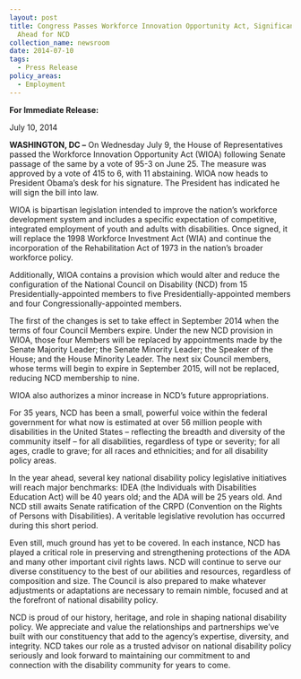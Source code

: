 ```yaml
---
layout: post
title: Congress Passes Workforce Innovation Opportunity Act, Significant Changes
  Ahead for NCD
collection_name: newsroom
date: 2014-07-10
tags:
  - Press Release
policy_areas:
  - Employment
---
```


**For Immediate Release:**

July 10, 2014

**WASHINGTON, DC –** On Wednesday July 9, the House of Representatives passed the Workforce Innovation Opportunity Act (WIOA) following Senate passage of the same by a vote of 95-3 on June 25. The measure was approved by a vote of 415 to 6, with 11 abstaining. WIOA now heads to President Obama’s desk for his signature. The President has indicated he will sign the bill into law.

WIOA is bipartisan legislation intended to improve the nation’s workforce development system and includes a specific expectation of competitive, integrated employment of youth and adults with disabilities. Once signed, it will replace the 1998 Workforce Investment Act (WIA) and continue the incorporation of the Rehabilitation Act of 1973 in the nation’s broader workforce policy.

Additionally, WIOA contains a provision which would alter and reduce the configuration of the National Council on Disability (NCD) from 15 Presidentially-appointed members to five Presidentially-appointed members and four Congressionally-appointed members.

The first of the changes is set to take effect in September 2014 when the terms of four Council Members expire. Under the new NCD provision in WIOA, those four Members will be replaced by appointments made by the Senate Majority Leader; the Senate Minority Leader; the Speaker of the House; and the House Minority Leader. The next six Council members, whose terms will begin to expire in September 2015, will not be replaced, reducing NCD membership to nine.

WIOA also authorizes a minor increase in NCD’s future appropriations.

For 35 years, NCD has been a small, powerful voice within the federal government for what now is estimated at over 56 million people with disabilities in the United States – reflecting the breadth and diversity of the community itself – for all disabilities, regardless of type or severity; for all ages, cradle to grave; for all races and ethnicities; and for all disability policy areas.

In the year ahead, several key national disability policy legislative initiatives will reach major benchmarks: IDEA (the Individuals with Disabilities Education Act) will be 40 years old; and the ADA will be 25 years old. And NCD still awaits Senate ratification of the CRPD (Convention on the Rights of Persons with Disabilities). A veritable legislative revolution has occurred during this short period.

Even still, much ground has yet to be covered. In each instance, NCD has played a critical role in preserving and strengthening protections of the ADA and many other important civil rights laws. NCD will continue to serve our diverse constituency to the best of our abilities and resources, regardless of composition and size. The Council is also prepared to make whatever adjustments or adaptations are necessary to remain nimble, focused and at the forefront of national disability policy.

NCD is proud of our history, heritage, and role in shaping national disability policy. We appreciate and value the relationships and partnerships we’ve built with our constituency that add to the agency’s expertise, diversity, and integrity. NCD takes our role as a trusted advisor on national disability policy seriously and look forward to maintaining our commitment to and connection with the disability community for years to come.
